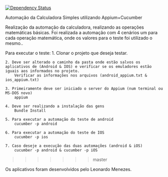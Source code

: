 [![Dependency Status](https://beta.gemnasium.com/badges/github.com/CassiaCaris/Appium_Calculadora.svg)](https://beta.gemnasium.com/projects/github.com/CassiaCaris/Appium_Calculadora)

Automação da Calculadora Simples utilizando Appium+Cucumber

Realização da automação da calculadora, realizando as operações matemáticas básicas.
Foi realizada a automação com 4 cenários um para cada operação matemática, onde os valores para o teste foi utilizado o mesmo..

Para executar o teste:
	1. Clonar o projeto que deseja testar.
	
    2. Deve ser alterado o caminho da pasta onde estão salvos os aplicativos de (Android & IOS) e verificar se os emuladores estão iguais aos informados no projeto. 
		Verificar as informações nos arquivos (android_appium.txt & ios_appium.txt)
	
    3. Primeiramente deve ser iniciado o server do Appium (num terminal ou MS-DOS novo)
		appium
	
    4. Deve ser realizando a instalação das gens
		Bundle Install
	
    5. Para executar a automação do teste de android
		cucumber -p android
	
    6. Para executar a automação do teste de IOS
		cucumber -p ios
	
    7. Caso deseje a execução das duas automações (android & iOS)
		cucumber -p android & cucumber -p iOS
>>>>>>> master

Os aplicativos foram desenvolvidos pelo Leonardo Menezes.